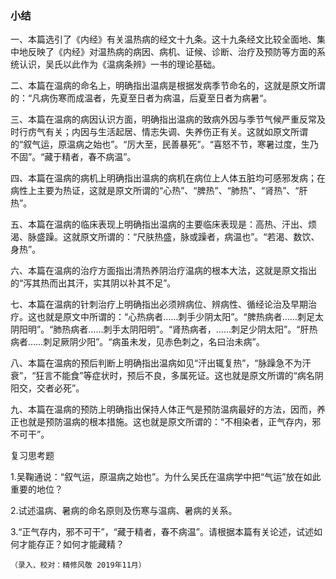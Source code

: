 ### 小结

一、本篇选引了《内经》有关温热病的经文十九条。这十九条经文比较全面地、集中地反映了《内经》对温热病的病因、病机、证候、诊断、治疗及预防等方面的系统认识，吴氏以此作为《温病条辨》一书的理论基础。

二、本篇在温病的命名上，明确指出温病是根据发病季节命名的，这就是原文所谓的：“凡病伤寒而成温者，先夏至日者为病温，后夏至日者为病暑“。

三、本篇在温病的病因认识方面，明确指出温病的致病外因与季节气候严重反常及时行疠气有关；内因与生活起居、情志失调、失养伤正有关。这就如原文所谓的“叙气运，原温病之始也”。“厉大至，民善暴死”。“喜怒不节，寒暑过度，生乃不固”。“藏于精者，春不病温”。

四、本篇在温病的病机上明确指出温病的病机在病位上人体五脏均可感邪发病；在病性上主要为热证，这就是原文所谓的“心热”、“脾热”、“肺热”、“肾热”、“肝热”。

五、本篇在温病的临床表现上明确指出温病的主要临床表现是：高热、汗出、烦渴、脉盛躁。这就原文所谓的：“尺肤热盛，脉或躁者，病温也”。“若渴、数饮、身热”。

六、本篇在温病的治疗方面指出清热养阴治疗温病的根本大法，这就是原文指出的“泻其热而出其汗，实其阴以补其不足”。

七、本篇在温病的针刺治疗上明确指出必须辨病位、辨病性、循经论治及早期治疗。这也就是原文中所谓的：“心热病者……刺手少阴太阳”。“脾热病者……刺足太阴阳明”。“肺热病者……刺手太阴阳明”。“肾热病者，……刺足少阴太阳”。“肝热病者……刺足厥阴少阳”。“病虽未发，见赤色刺之，名曰治未病”。

八、本篇在温病的预后判断上明确指出温病如见“汗出辄复热”，“脉躁急不为汗衰”，“狂言不能食”等症状时，预后不良，多属死证。这也就是原文所谓的“病名阴阳交，交者必死”。

九、本篇在温病的预防上明确指出保持人体正气是预防温病最好的方法，因而，养正也就是预防温病的根本措施。这也就是原文所谓的：“不相染者，正气存内，邪不可干”。

复习思考题

1.吴鞠通说：“叙气运，原温病之始也”。为什么吴氏在温病学中把“气运”放在如此重要的地位？

2.试述温病、暑病的命名原则及伤寒与温病、暑病的关系。

3.“正气存内，邪不可干”，“藏于精者，春不病温”。请根据本篇有关论述，试述如何才能存正？如何才能藏精？

```
（录入、校对：精修风敬 2019年11月）
```